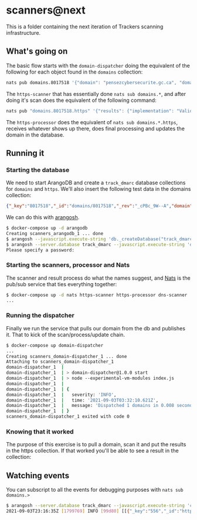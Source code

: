 # scanners@next

This is a folder containing the next iteration of Trackers scanning infrastructure.

## What's going on

The basic flow starts with the `domain-dispatcher` doing the equivalent of the following for each object found in the `domains` collection:

```sh
nats pub domains.8017518 '{"domain": "pensezcybersecurite.gc.ca", "domain_key": "8017518", "user_key": null, "shared_id": null, "selectors": []}'
```

The `https-scanner` that has essentially done `nats sub domains.*`, and after doing it's scan does the equivalent of the following command:

```sh
nats pub "domains.8017518.https" '{"results": {"implementation": "Valid HTTPS", "enforced": "Strict", "hsts": "HSTS Fully Implemented", "hsts_age": 31536000, "preload_status": "HSTS Not Preloaded", "expired_cert": false, "self_signed_cert": false, "cert_revocation_status": "Valid", "cert_bad_hostname": false}, "scan_type": "https", "user_key": null, "domain_key": "8017518", "shared_id": null}'
```
The `https-processor` does the equivalent of `nats sub domains.*.https`, receives whatever shows up there, does final processing and updates the domain in the database.


## Running it

### Starting the database

We need to start ArangoDB and create a `track_dmarc` database collections for `domains` and `https`.
We'll also insert the following test data in the domains collection:

```json
{"_key":"8017518","_id":"domains/8017518","_rev":"_cPBc_9W--A","domain":"pensezcybersecurite.gc.ca","lastRan":"2021-04-27 01:00:28.674415","phase":"maintain","selectors":"","status":{"dkim":"pass","dmarc":"pass","https":"fail","spf":"pass","ssl":"fail"}}
```
We can do this with [arangosh](https://www.arangodb.com/docs/stable/programs-arangosh.html).

```sh
$ docker-compose up -d arangodb 
Creating scanners_arangodb_1 ... done
$ arangosh --javascript.execute-string 'db._createDatabase("track_dmarc"); db._useDatabase("track_dmarc"); db._createDocumentCollection("domains"); db._createDocumentCollection("https")'
$ arangosh --server.database track_dmarc --javascript.execute-string 'db._collection("domains").save({"_key":"8017518","_id":"domains/8017518","_rev":"_cPBc_9W--A","domain":"pensezcybersecurite.gc.ca","lastRan":"2021-04-27 01:00:28.674415","phase":"maintain","selectors":"","status":{"dkim":"pass","dmarc":"pass","https":"fail","spf":"pass","ssl":"fail"}})'
Please specify a password: 
```

### Starting the scanners, processor and Nats

The scanner and result process do what the names suggest, and [Nats](https://nats.io/) is the pub/sub service that ties everything together:
```sh
$ docker-compose up -d nats https-scanner https-processor dns-scanner
...
```

### Running the dispatcher

Finally we run the service that pulls our domain from the db and publishes it.
That to kick of the scan/process/update chain.

```sh
$ docker-compose up domain-dispatcher
...
Creating scanners_domain-dispatcher_1 ... done
Attaching to scanners_domain-dispatcher_1
domain-dispatcher_1  | 
domain-dispatcher_1  | > domain-dispatcher@1.0.0 start
domain-dispatcher_1  | > node --experimental-vm-modules index.js
domain-dispatcher_1  | 
domain-dispatcher_1  | {
domain-dispatcher_1  |   severity: 'INFO',
domain-dispatcher_1  |   time: '2021-09-03T03:32:10.621Z',
domain-dispatcher_1  |   message: 'Dispatched 1 domains in 0.008 seconds'
domain-dispatcher_1  | }
scanners_domain-dispatcher_1 exited with code 0
```

### Knowing that it worked

The purpose of this exercise is to pull a domain, scan it and put the results in the https collection. If that worked you'll be able to see a result in the collection:


## Watching events

You can subscript to all the events for debugging purposes with `nats sub domains.>`
```sh
$ arangosh --server.database track_dmarc --javascript.execute-string 'console.log(JSON.stringify(db._query("RETURN https").toArray()))'
2021-09-03T23:16:35Z [1799769] INFO [99d80] [[{"_key":"556","_id":"https/556","_rev":"_c41kNme---","timestamp":"2021-09-03 23:02:32.838233","implementation":"Valid HTTPS","enforced":"Strict","hsts":"HSTS Fully Implemented","hstsAge":31536000,"preloaded":"HSTS Not Preloaded","rawJson":{"implementation":"Valid HTTPS","enforced":"Strict","hsts":"HSTS Fully Implemented","hsts_age":31536000,"preload_status":"HSTS Not Preloaded","expired_cert":false,"self_signed_cert":false,"cert_revocation_status":"Valid","cert_bad_hostname":false},"neutralTags":["https12"],"positiveTags":[],"negativeTags":[]}]]
```
